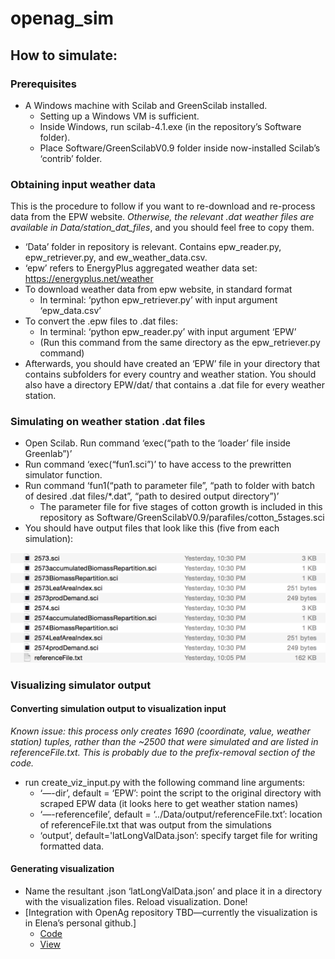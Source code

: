 # openag_sim

## How to simulate:

### Prerequisites

* A Windows machine with Scilab and GreenScilab installed.
	* Setting up a Windows VM is sufficient.
	* Inside Windows, run scilab-4.1.exe (in the repository’s Software folder).
	* Place Software/GreenScilabV0.9 folder inside now-installed Scilab’s ‘contrib’ folder.
	

### Obtaining input weather data

This is the procedure to follow if you want to re-download and re-process data from the EPW website. *Otherwise, the relevant .dat weather files are available in Data/station_dat_files*, and you should feel free to copy them.

* ‘Data’ folder in repository is relevant. Contains epw_reader.py, epw_retriever.py, and ew_weather_data.csv.
* ‘epw’ refers to EnergyPlus aggregated weather data set: https://energyplus.net/weather
* To download weather data from epw website, in standard format
	* In terminal: ‘python epw_retriever.py’ with input argument ‘epw_data.csv’
* To convert the .epw files to .dat files: 
	* In terminal: ‘python epw_reader.py’ with input argument ‘EPW’
	* (Run this command from the same directory as the epw_retriever.py command) 
* Afterwards, you should have created an ‘EPW’ file in your directory that contains subfolders for every country and weather station. You should also have a directory EPW/dat/ that contains a .dat file for every weather station.

### Simulating on weather station .dat files

* Open Scilab. Run command ‘exec(“path to the ‘loader’ file inside Greenlab”)’
* Run command ‘exec(“fun1.sci”)’ to have access to the prewritten simulator function.
* Run command ‘fun1(“path to parameter file”, “path to folder with batch of desired .dat files/*.dat”, “path to desired output directory”)’
	* The parameter file for five stages of cotton growth is included in this repository as Software/GreenScilabV0.9/parafiles/cotton_5stages.sci
* You should have output files that look like this (five from each simulation):

![alt tag](https://github.com/OpenAgInitiative/openag_sim/blob/master/Data/images/greenlab_sim_output.png?raw=true)

### Visualizing simulator output

#### Converting simulation output to visualization input

*Known issue: this process only creates 1690 (coordinate, value, weather station) tuples, rather than the ~2500 that were simulated and are listed in referenceFile.txt. This is probably due to the prefix-removal section of the code.*

* run create_viz_input.py with the following command line arguments:
	* ‘—-dir’, default = ‘EPW’: point the script to the original directory with scraped EPW data (it looks here to get weather station names)
	* ‘—-referencefile’, default = ‘../Data/output/referenceFile.txt’: location of referenceFile.txt that was output from the simulations
	* ‘output’, default='latLongValData.json’: specify target file for writing formatted data. 

#### Generating visualization

* Name the resultant .json ‘latLongValData.json’ and place it in a directory with the visualization files. Reload visualization. Done!
* [Integration with OpenAg repository TBD—currently the visualization is in Elena’s personal github.]
	* [Code](https://github.com/elenapolozova/openag-sim-viz)
	* [View](https://elenapolozova.github.io/openag-sim-viz/)




